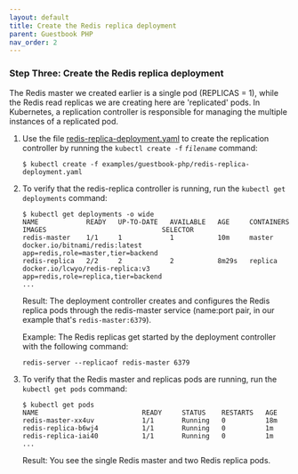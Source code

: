 ```yaml
---
layout: default
title: Create the Redis replica deployment
parent: Guestbook PHP
nav_order: 2
---
```



### Step Three: Create the Redis replica deployment

The Redis master we created earlier is a single pod (REPLICAS = 1), while the Redis read replicas we are creating here are 'replicated' pods. In Kubernetes, a replication controller is responsible for managing the multiple instances of a replicated pod.

1. Use the file [redis-replica-deployment.yaml](redis-replica-deployment.yaml) to create the replication controller by running the `kubectl create -f` *`filename`* command:

    ```console
    $ kubectl create -f examples/guestbook-php/redis-replica-deployment.yaml
    
    ```

2. To verify that the redis-replica controller is running, run the `kubectl get deployments` command:

    ```console
    $ kubectl get deployments -o wide
    NAME            READY   UP-TO-DATE   AVAILABLE   AGE     CONTAINERS   IMAGES                             SELECTOR    
    redis-master    1/1     1            1           10m     master       docker.io/bitnami/redis:latest     app=redis,role=master,tier=backend
    redis-replica   2/2     2            2           8m29s   replica      docker.io/lcwyo/redis-replica:v3   app=redis,role=replica,tier=backend
    ...
    ```

    Result: The deployment controller creates and configures the Redis replica pods through the redis-master service (name:port pair, in our example that's `redis-master:6379`).

    Example:
    The Redis replicas get started by the deployment controller with the following command:

    ```console
    redis-server --replicaof redis-master 6379
    ```

3. To verify that the Redis master and replicas pods are running, run the `kubectl get pods` command:

    ```console
    $ kubectl get pods
    NAME                          READY     STATUS    RESTARTS   AGE
    redis-master-xx4uv            1/1       Running   0          18m
    redis-replica-b6wj4           1/1       Running   0          1m
    redis-replica-iai40           1/1       Running   0          1m
    ...
    ```

    Result: You see the single Redis master and two Redis replica pods.
